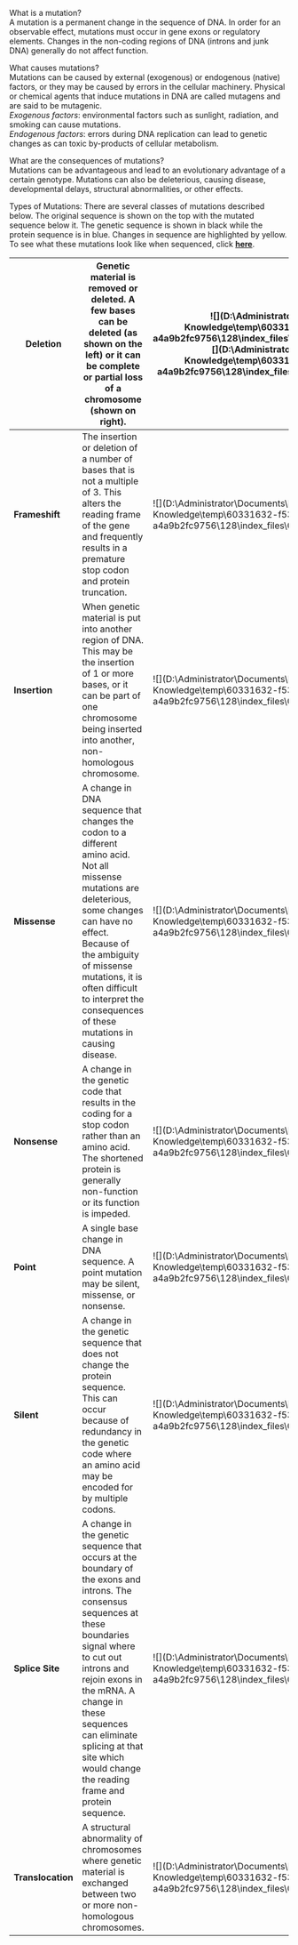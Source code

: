 What is a mutation?  
           A mutation is a permanent change in the sequence of DNA. In order for an observable effect, mutations must occur in gene exons or regulatory elements.  Changes in the non-coding regions of DNA (introns and junk DNA) generally do not affect function.  

What causes mutations?  
          Mutations can be caused by external (exogenous) or endogenous (native) factors, or they may be caused by errors in the cellular machinery.  Physical or chemical agents that induce mutations in DNA are called mutagens and are said to be mutagenic.  
_Exogenous factors_: environmental factors such as sunlight, radiation, and
smoking can cause mutations.  
_Endogenous factors_: errors during DNA replication can lead to genetic
changes as can toxic by-products of cellular metabolism.

What are the consequences of mutations?  
           Mutations can be advantageous and lead to an evolutionary advantage of a certain genotype.  Mutations can also be deleterious, causing disease, developmental delays, structural abnormalities, or other effects. 

Types of Mutations: There are several classes of mutations described below.
The original sequence is shown on the top with the mutated sequence below it.
The genetic sequence is shown in black while the protein sequence is in blue.
Changes in sequence are highlighted by yellow.  To see what these mutations
look like when sequenced, click
[**here**](http://www.uvm.edu/~cgep/Education/Sequence.html#Mutations).

**Deletion**|  Genetic material is removed or deleted.  A few bases can be deleted (as shown on the left) or it can be complete or partial loss of a chromosome (shown on right).| ![](D:\\Administrator\\Documents\\My Knowledge\\temp\\60331632-f532-41e2-bff5-a4a9b2fc9756\\128\\index_files\\0.03885170118883252.png)![](D:\\Administrator\\Documents\\My Knowledge\\temp\\60331632-f532-41e2-bff5-a4a9b2fc9756\\128\\index_files\\0.6554111607838422.png)  
---|---|---  
**Frameshift**| The insertion or deletion of a number of bases that is not a multiple of 3.  This alters the reading frame of the gene and frequently results in a premature stop codon and protein truncation.| ![](D:\\Administrator\\Documents\\My Knowledge\\temp\\60331632-f532-41e2-bff5-a4a9b2fc9756\\128\\index_files\\0.06680495291948318.png)  
**Insertion**|  When genetic material is put into another region of DNA.  This may be the insertion of 1 or more bases, or it can be part of one chromosome being inserted into another, non-homologous chromosome.| ![](D:\\Administrator\\Documents\\My Knowledge\\temp\\60331632-f532-41e2-bff5-a4a9b2fc9756\\128\\index_files\\0.6380249175708741.png)  
**Missense**| A change in DNA sequence that changes the codon to a different amino acid.  Not all missense mutations are deleterious, some changes can have no effect.  Because of the ambiguity of missense mutations, it is often difficult to interpret the consequences of these mutations in causing disease.| ![](D:\\Administrator\\Documents\\My Knowledge\\temp\\60331632-f532-41e2-bff5-a4a9b2fc9756\\128\\index_files\\0.4422968332655728.png)  
**Nonsense**|  A change in the genetic code that results in the coding for a stop codon rather than an amino acid.  The shortened protein is generally non-function or its function is impeded.| ![](D:\\Administrator\\Documents\\My Knowledge\\temp\\60331632-f532-41e2-bff5-a4a9b2fc9756\\128\\index_files\\0.6869478886947036.png)  
**Point**| A single base change in DNA sequence.  A point mutation may be silent, missense, or nonsense.| ![](D:\\Administrator\\Documents\\My Knowledge\\temp\\60331632-f532-41e2-bff5-a4a9b2fc9756\\128\\index_files\\0.5673938530962914.png)  
**Silent**|  A change in the genetic sequence that does not change the protein sequence.  This can occur because of redundancy in the genetic code where an amino acid may be encoded for by multiple codons.| ![](D:\\Administrator\\Documents\\My Knowledge\\temp\\60331632-f532-41e2-bff5-a4a9b2fc9756\\128\\index_files\\0.10109896399080753.png)  
**Splice Site**| A change in the genetic sequence that occurs at the boundary of the exons and introns.  The consensus sequences at these boundaries signal where to cut out introns and rejoin exons in the mRNA.  A change in these sequences can eliminate splicing at that site which would change the reading frame and protein sequence.| ![](D:\\Administrator\\Documents\\My Knowledge\\temp\\60331632-f532-41e2-bff5-a4a9b2fc9756\\128\\index_files\\0.7993802961427718.png)  
**Translocation**|  A structural abnormality of chromosomes where genetic material is exchanged between two or more non-homologous chromosomes.| ![](D:\\Administrator\\Documents\\My Knowledge\\temp\\60331632-f532-41e2-bff5-a4a9b2fc9756\\128\\index_files\\0.8030823890585452.png)  
  
  

